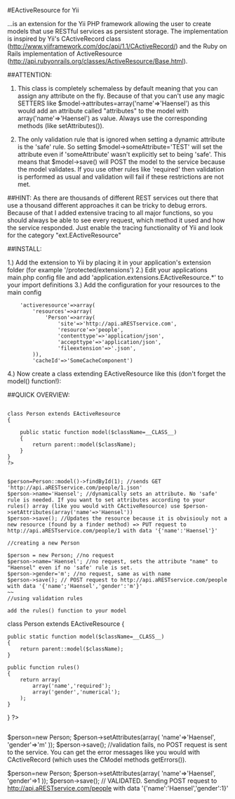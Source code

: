#EActiveResource for Yii

...is an extension for the Yii PHP framework allowing the user to create models that use RESTful services as persistent storage.
The implementation is inspired by Yii's CActiveRecord class (http://www.yiiframework.com/doc/api/1.1/CActiveRecord/) and the Ruby on Rails implementation of ActiveResource (http://api.rubyonrails.org/classes/ActiveResource/Base.html).

##ATTENTION: 
1. This class is completely schemaless by default meaning that you can assign any attribute on the fly. Because of that you can't use any magic SETTERS like
$model->attributes=array('name'=>'Haensel') as this would add an attribute called "attributes" to the model with array('name'=>'Haensel') as value. 
Always use the corresponding methods (like setAttributes()).

2. The only validation rule that is ignored when setting a dynamic attribute is the 'safe' rule. So setting $model->someAttribute='TEST' will set the
attribute even if 'someAttribute' wasn't explicitly set to being 'safe'. This means that $model->save() will POST the model to the service because the model validates.
If you use other rules like 'required' then validation is performed as usual and validation will fail if these restrictions are not met.

##HINT:
As there are thousands of different REST services out there that use a thousand different approaches it can be tricky to debug errors. Because of that I added extensive
tracing to all major functions, so you should always be able to see every request, which method it used and how the service responded. Just enable the tracing functionality of Yii
and look for the category "ext.EActiveResource"

##INSTALL:

1.) Add the extension to Yii by placing it in your application's extension folder (for example '/protected/extensions')
2.) Edit your applications main.php config file and add 'application.extensions.EActiveResource.*' to your import definitions
3.) Add the configuration for your resources to the main config

	    'activeresource'=>array(
			'resources'=>array(
				'Person'=>array(
            		'site'=>'http://api.aRESTservice.com',
            		'resource'=>'people',
            		'contenttype'=>'application/json',
            		'accepttype'=>'application/json',
            		'fileextension'=>'.json',
       		)),
       		'cacheId'=>'SomeCacheComponent')
       		
4.) Now create a class extending EActiveResource like this (don't forget the model() function!):

##QUICK OVERVIEW:

~~~

class Person extends EActiveResource
{

    public static function model($className=__CLASS__)
    {
        return parent::model($className);
    }
}
?>
~~~
~~~

$person=Person::model()->findById(1); //sends GET 'http://api.aRESTservice.com/people/1.json'
$person->name='Haensel'; //dynamically sets an attribute. No 'safe' rule is needed. If you want to set attributes according to your rules() array (like you would with CActiveResource) use $person->setAttributes(array('name'=>'Haensel'))
$person->save(); //Updates the resource because it is obvisiouly not a new resource (found by a finder method) => PUT request to http://api.aRESTservice.com/people/1 with data '{'name':'Haensel'}'

//creating a new Person

$person = new Person; //no request
$person->name='Haensel'; //no request, sets the attribute "name" to "Haensel" even if no 'safe' rule is set.
$person->gender='m'; //no request, same as with name
$person->save(); // POST request to http://api.aRESTservice.com/people with data '{'name';'Haensel','gender':'m'}'
~~
//using validation rules

add the rules() function to your model

~~~

class Person extends EActiveResource
{

    public static function model($className=__CLASS__)
    {
        return parent::model($className);
    }
    
    public function rules()
    {
    	return array(
    		array('name','required');
    		array('gender','numerical');
    	);
    }
}
?>
~~~
~~~
$person=new Person;
$person->setAttributes(array(
	'name'=>'Haensel',
	'gender'=>'m'
));
$person->save(); //validation fails, no POST request is sent to the service. You can get the error messages like you would with CActiveRecord (which uses the CModel methods getErrors()).

$person=new Person;
$person->setAttributes(array(
	'name'=>'Haensel',
	'gender'=>1
));
$person->save(); // VALIDATED. Sending POST request to http://api.aRESTservice.com/people with data '{'name':'Haensel','gender':1}'
~~~